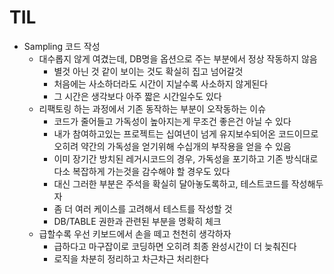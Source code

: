# TIL

- Sampling 코드 작성
    - 대수롭지 않게 여겼는데, DB명을 옵션으로 주는 부분에서 정상 작동하지 않음
        - 별것 아닌 것 같이 보이는 것도 확실히 집고 넘어갈것
        - 처음에는 사소하더라도 시간이 지날수록 사소하지 않게된다
        - 그 시간은 생각보다 아주 짧은 시간일수도 있다
    - 리팩토링 하는 과정에서 기존 동작하는 부분이 오작동하는 이슈
        - 코드가 줄어들고 가독성이 높아지는게 무조건 좋은건 아닐 수 있다
        - 내가 참여하고있는 프로젝트는 십여년이 넘게 유지보수되어온 코드이므로 오히려 약간의 가독성을 얻기위해 수십개의 부작용을 얻을 수 있음
        - 이미 장기간 방치된 레거시코드의 경우, 가독성을 포기하고 기존 방식대로 다소 복잡하게 가는것을 감수해야 할 경우도 있다
        - 대신 그러한 부분은 주석을 확실히 달아놓도록하고, 테스트코드를 작성해두자
        - 좀 더 여러 케이스를 고려해서 테스트를 작성할 것
        - DB/TABLE 권한과 관련된 부분을 명확히 체크
    - 급할수록 우선 키보드에서 손을 떼고 천천히 생각하자
        - 급하다고 마구잡이로 코딩하면 오히려 최종 완성시간이 더 늦춰진다
        - 로직을 차분히 정리하고 차근차근 처리한다